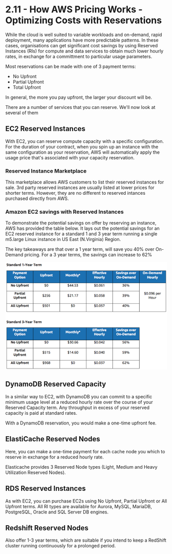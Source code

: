 # 2.11 - How AWS Pricing Works - Optimizing Costs with Reservations

While the cloud is well suited to variable workloads and on-demand, rapid deployment, many applications have more predictable patterns. In these cases, organisations can get significant cost savings by using Reserved Instances (RIs) for compute and data services to obtain much lower hourly rates, in exchange for a committment to particular usage parameters.

Most reservations can be made with one of 3 payment terms:
* No Upfront
* Partial Upfront
* Total Upfront

In general, the more you pay upfront, the larger your discount will be.

There are a number of services that you can reserve. We'll now look at several of them

## EC2 Reserved Instances

With EC2, you can reserve compute capacity with a specific configuration. For the duration of your contract, when you spin up an instance with the same configuration as your reservation, AWS will automatically apply the usage price that's associated with your capacity reservation.

### Reserved Instance Marketplace

This marketplace allows AWS customers to list their reserved instances for sale. 3rd party reserved instances are usually listed at lower prices for shorter terms. However, they are no different to reserved intances purchased directly from AWS.

### Amazon EC2 savings with Reserved Instances

To demonstrate the potential savings on offer by reserving an instance, AWS has provided the table below. It lays out the potential savings for an EC2 reserved instance for a standard 1 and 3 year term running a single m5.large Linux instance in US East (N.Virginia) Region.

The key takeaways are that over a 1 year term, will save you 40% over On-Demand pricing. For a 3 year terms, the savings can increase to 62%

![32e761f5.png](attachments/32e761f5.png)

## DynamoDB Reserved Capacity

In a similar way to EC2, with DynamoDB you can commit to a specific minimum usage level at a reduced hourly rate over the course of your Reserved Capacity term. Any throughput in excess of your reserved capacity is paid at standard rates.

With a DynamoDB reservation, you would make a one-time upfront fee.

## ElastiCache Reserved Nodes

Here, you can make a one-time payment for each cache node you which to reserve in exchange for a reduced hourly rate.

Elasticache provides 3 Reserved Node types (Light, Medium and Heavy Utilization Reserved Nodes).

## RDS Reserved Instances

As with EC2, you can purchase EC2s using No Upfront, Partial Upfront or All Upfront terms. All RI types are available for Aurora, MySQL, MariaDB, PostgreSQL, Oracle and SQL Server DB engines.

## Redshift Reserved Nodes

Also offer 1-3 year terms, which are suitable if you intend to keep a RedShift cluster running continuously for a prolonged period.